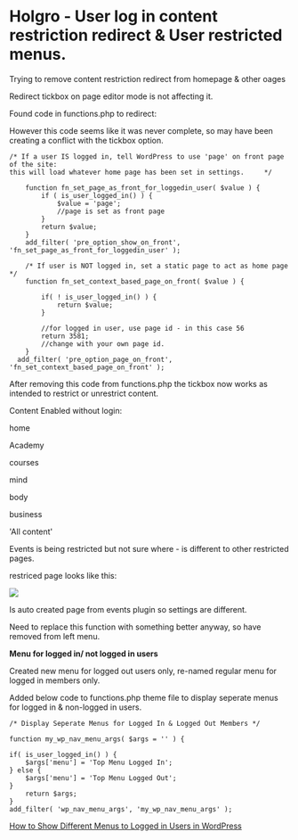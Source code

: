 # Holgro - User log in content restriction redirect & User restricted menus.

Trying to remove content restriction redirect from homepage & other oages

Redirect tickbox on page editor mode is not affecting it.

Found code in functions.php to redirect:

However this code seems like it was never complete, so may have been creating a conflict with the tickbox option.

```
/* If a user IS logged in, tell WordPress to use 'page' on front page of the site:
this will load whatever home page has been set in settings.     */

    function fn_set_page_as_front_for_loggedin_user( $value ) {
        if ( is_user_logged_in() ) {
            $value = 'page';
            //page is set as front page
        }
        return $value;
    }
    add_filter( 'pre_option_show_on_front', 'fn_set_page_as_front_for_loggedin_user' );

    /* If user is NOT logged in, set a static page to act as home page */
    function fn_set_context_based_page_on_front( $value ) {

        if( ! is_user_logged_in() ) {
            return $value;
        }

        //for logged in user, use page id - in this case 56
        return 3581;
        //change with your own page id.
    }
  add_filter( 'pre_option_page_on_front', 'fn_set_context_based_page_on_front' );
```

After removing this code from functions.php the tickbox now works as intended to restrict or unrestrict content.

Content Enabled without login:

home

Academy

courses

mind

body

business

'All content'

Events is being restricted but not sure where - is different to other restricted pages.

restriced page looks like this:

![](Holgro%20%7C%20User%20log%20in%20content%20restriction%20redirect%20&%20User%20restricted%20menus..assets/Screenshot%202022-02-24%20at%2012.54.49.png)

Is auto created page from events plugin so settings are different.

Need to replace this function with something better anyway, so have removed from left menu.

**Menu for logged in/ not logged in users**

Created new menu for logged out users only, re-named regular menu for logged in members only.

Added below code to functions.php theme file to display seperate menus for logged in & non-logged in users.

```
/* Display Seperate Menus for Logged In & Logged Out Members */

function my_wp_nav_menu_args( $args = '' ) {
 
if( is_user_logged_in() ) { 
    $args['menu'] = 'Top Menu Logged In';
} else { 
    $args['menu'] = 'Top Menu Logged Out';
} 
    return $args;
}
add_filter( 'wp_nav_menu_args', 'my_wp_nav_menu_args' );
```

[How to Show Different Menus to Logged in Users in WordPress](https://www.wpbeginner.com/wp-themes/how-to-show-different-menus-to-logged-in-users-in-wordpress/)